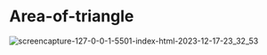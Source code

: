 # Area-of-triangle

![screencapture-127-0-0-1-5501-index-html-2023-12-17-23_32_53](https://github.com/Krisheditz03/Area-of-triangle/assets/135522095/e953386d-1bf1-4f80-b779-ab137aa5afcc)
